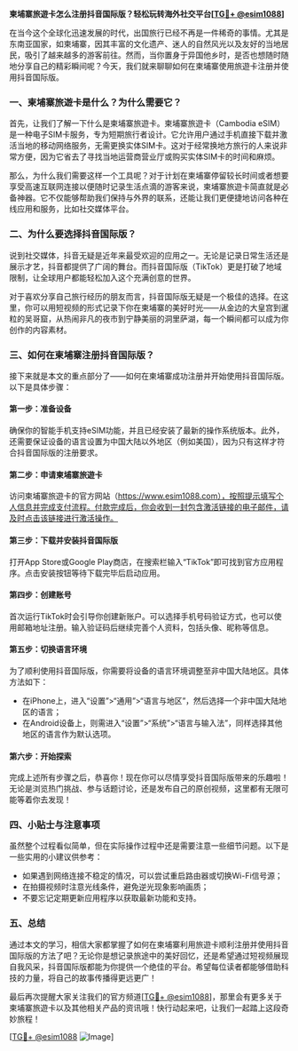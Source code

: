 **柬埔寨旅遊卡怎么注册抖音国际版？轻松玩转海外社交平台[[TG💪+ @esim1088](https://t.me/s/esim1088)]**

在当今这个全球化迅速发展的时代，出国旅行已经不再是一件稀奇的事情。尤其是东南亚国家，如柬埔寨，因其丰富的文化遗产、迷人的自然风光以及友好的当地居民，吸引了越来越多的游客前往。然而，当你置身于异国他乡时，是否也想随时随地分享自己的精彩瞬间呢？今天，我们就来聊聊如何在柬埔寨使用旅遊卡注册并使用抖音国际版。

### **一、柬埔寨旅遊卡是什么？为什么需要它？**

首先，让我们了解一下什么是柬埔寨旅遊卡。柬埔寨旅遊卡（Cambodia eSIM）是一种电子SIM卡服务，专为短期旅行者设计。它允许用户通过手机直接下载并激活当地的移动网络服务，无需更换实体SIM卡。这对于经常换地方旅行的人来说非常方便，因为它省去了寻找当地运营商营业厅或购买实体SIM卡的时间和麻烦。

那么，为什么我们需要这样一个工具呢？对于计划在柬埔寨停留较长时间或者想要享受高速互联网连接以便随时记录生活点滴的游客来说，柬埔寨旅遊卡简直就是必备神器。它不仅能够帮助我们保持与外界的联系，还能让我们更便捷地访问各种在线应用和服务，比如社交媒体平台。

### **二、为什么要选择抖音国际版？**

说到社交媒体，抖音无疑是近年来最受欢迎的应用之一。无论是记录日常生活还是展示才艺，抖音都提供了广阔的舞台。而抖音国际版（TikTok）更是打破了地域限制，让全球用户都能轻松加入这个充满创意的世界。

对于喜欢分享自己旅行经历的朋友而言，抖音国际版无疑是一个极佳的选择。在这里，你可以用短视频的形式记录下你在柬埔寨的美好时光——从金边的大皇宫到暹粒的吴哥窟，从热闹非凡的夜市到宁静美丽的洞里萨湖，每一个瞬间都可以成为你创作的内容素材。

### **三、如何在柬埔寨注册抖音国际版？**

接下来就是本文的重点部分了——如何在柬埔寨成功注册并开始使用抖音国际版。以下是具体步骤：

#### **第一步：准备设备**
确保你的智能手机支持eSIM功能，并且已经安装了最新的操作系统版本。此外，还需要保证设备的语言设置为中国大陆以外地区（例如美国），因为只有这样才符合抖音国际版的注册要求。

#### **第二步：申请柬埔寨旅遊卡**
访问柬埔寨旅遊卡的官方网站（https://www.esim1088.com），按照提示填写个人信息并完成支付流程。付款完成后，你会收到一封包含激活链接的电子邮件，请及时点击该链接进行激活操作。

#### **第三步：下载并安装抖音国际版**
打开App Store或Google Play商店，在搜索栏输入“TikTok”即可找到官方应用程序。点击安装按钮等待下载完毕后启动应用。

#### **第四步：创建账号**
首次运行TikTok时会引导你创建新账户。可以选择手机号码验证方式，也可以使用邮箱地址注册。输入验证码后继续完善个人资料，包括头像、昵称等信息。

#### **第五步：切换语言环境**
为了顺利使用抖音国际版，你需要将设备的语言环境调整至非中国大陆地区。具体方法如下：
- 在iPhone上，进入“设置”>“通用”>“语言与地区”，然后选择一个非中国大陆地区的语言；
- 在Android设备上，则需进入“设置”>“系统”>“语言与输入法”，同样选择其他地区的语言作为默认选项。

#### **第六步：开始探索**
完成上述所有步骤之后，恭喜你！现在你可以尽情享受抖音国际版带来的乐趣啦！无论是浏览热门挑战、参与话题讨论，还是发布自己的原创视频，这里都有无限可能等着你去发现！

### **四、小贴士与注意事项**

虽然整个过程看似简单，但在实际操作过程中还是需要注意一些细节问题。以下是一些实用的小建议供参考：
- 如果遇到网络连接不稳定的情况，可以尝试重启路由器或切换Wi-Fi信号源；
- 在拍摄视频时注意光线条件，避免逆光现象影响画质；
- 不要忘记定期更新应用程序以获取最新功能和支持。

### **五、总结**

通过本文的学习，相信大家都掌握了如何在柬埔寨利用旅遊卡顺利注册并使用抖音国际版的方法了吧？无论你是想记录旅途中的美好回忆，还是希望通过短视频展现自我风采，抖音国际版都能为你提供一个绝佳的平台。希望每位读者都能够借助科技的力量，将自己的故事传播得更远更广！

最后再次提醒大家关注我们的官方频道[[TG💪+ @esim1088](https://t.me/s/esim1088)]，那里会有更多关于柬埔寨旅遊卡以及其他相关产品的资讯哦！快行动起来吧，让我们一起踏上这段奇妙旅程！

[[TG💪+ @esim1088](https://t.me/s/esim1088) ![Image](https://i.postimg.cc/4NQfJmqS/Snipaste-2025-05-13-00-14-12.png)]
